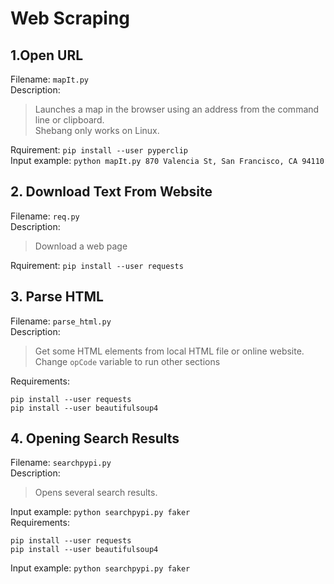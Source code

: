 # Web Scraping

## 1.Open URL
Filename: `mapIt.py`  
Description: 
> Launches a map in the browser using an address from the command line or clipboard.  
> Shebang only works on Linux.

Rquirement: `pip install --user pyperclip`  
Input example: `python mapIt.py 870 Valencia St, San Francisco, CA 94110`


## 2. Download Text From Website
Filename: `req.py`  
Description:  
> Download a web page

Rquirement: `pip install --user requests`


## 3. Parse HTML
Filename: `parse_html.py`  
Description:
> Get some HTML elements from 
> local HTML file or online website.  
> Change `opCode` variable to run other sections

Requirements:
```
pip install --user requests
pip install --user beautifulsoup4
```


## 4. Opening Search Results
Filename: `searchpypi.py`  
Description:
> Opens several search results.

Input example: `python searchpypi.py faker`  
Requirements:
```
pip install --user requests
pip install --user beautifulsoup4
```
Input example: `python searchpypi.py faker`